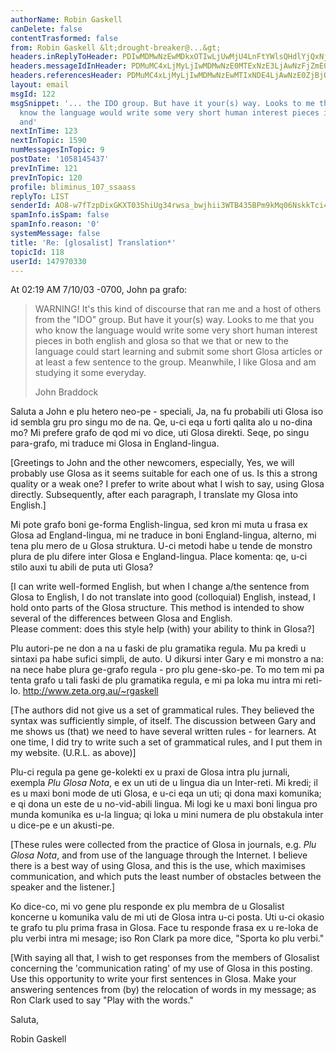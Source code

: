 ```yaml
---
authorName: Robin Gaskell
canDelete: false
contentTrasformed: false
from: Robin Gaskell &lt;drought-breaker@...&gt;
headers.inReplyToHeader: PDIwMDMwNzEwMDkxOTIwLjUwMjU4LnFtYWlsQHdlYjQxNjAyLm1haWwueWFob28uY29tPg==
headers.messageIdInHeader: PDMuMC4xLjMyLjIwMDMwNzE0MTExNzE3LjAwNzFjZmE0QHBhY2lmaWMubmV0LmF1Pg==
headers.referencesHeader: PDMuMC4xLjMyLjIwMDMwNzEwMTIxNDE4LjAwNzE0ZjBjQHBhY2lmaWMubmV0LmF1Pg==
layout: email
msgId: 122
msgSnippet: '... the IDO group. But have it your(s) way. Looks to me that you who
  know the language would write some very short human interest pieces in both english
  and'
nextInTime: 123
nextInTopic: 1590
numMessagesInTopic: 9
postDate: '1058145437'
prevInTime: 121
prevInTopic: 120
profile: bliminus_107_ssaass
replyTo: LIST
senderId: AO8-w7fTzpDixGKXT03ShiUg34rwsa_bwjhii3WTB435BPm9kMq06NskkTci4zuEAJvChM07-b7BQp8uU1b3dWz1obUjEB5K81M9QOTBmsF2kNbGMA
spamInfo.isSpam: false
spamInfo.reason: '0'
systemMessage: false
title: 'Re: [glosalist] Translation*'
topicId: 118
userId: 147970330
---
```


At 02:19 AM 7/10/03 -0700, John pa grafo:
>WARNING! It's this kind of discourse that ran me and a host of others from
the "IDO" group. But have it your(s) way. Looks to me that you who know the
language would write some very short human interest pieces in both english
and glosa so that we that or new to the language could start learning and
submit some short Glosa articles or at least a few sentence to the group.
Meanwhile, I like Glosa and am studying it some everyday.
> 
>John Braddock
>
Saluta a John e plu hetero neo-pe - speciali,
   Ja, na fu probabili uti Glosa iso id sembla gru pro singu mo de na.
   Qe, u-ci eqa u forti qalita alo u no-dina mo?
   Mi prefere grafo de qod mi vo dice, uti Glosa direkti.
   Seqe, po singu para-grafo, mi traduce mi Glosa in England-lingua.

[Greetings to John and the other newcomers, especially,
   Yes, we will probably use Glosa as it seems suitable for each one of us.
   Is this a strong quality or a weak one?
   I prefer to write about what I wish to say, using Glosa directly.
   Subsequently, after each paragraph, I translate my Glosa into English.]

   Mi pote grafo boni ge-forma English-lingua, sed kron mi muta u frasa ex
Glosa ad England-lingua, mi ne traduce in boni England-lingua, alterno, mi
tena plu mero de u Glosa struktura.  U-ci metodi habe u tende de monstro
plura de plu difere inter Glosa e England-lingua.
   Place komenta: qe, u-ci stilo auxi tu abili de puta uti Glosa?

  [I can write well-formed English, but when I change a/the sentence from
Glosa to English, I do not translate into good (colloquial) English,
instead, I hold onto parts of the Glosa structure.  This method is intended
to show several of the differences between Glosa and English.  
   Please comment: does this style help (with) your ability to think in
Glosa?]

   Plu autori-pe ne don a na u faski de plu gramatika regula.  Mu pa kredi
u sintaxi pa habe sufici simpli, de auto.  U dikursi inter Gary e mi
monstro a na: na nece habe plura ge-grafo regula - pro plu gene-sko-pe.
   To mo tem mi pa tenta grafo u tali faski de plu gramatika regula, e mi
pa loka mu intra mi reti-lo.  http://www.zeta.org.au/~rgaskell

  [The authors did not give us a set of grammatical rules.  They believed
the syntax was sufficiently simple, of itself.  The discussion between Gary
and me shows us (that) we need to have several written rules - for learners.
   At one time, I did try to write such a set of grammatical rules, and I
put them in my website.  (U.R.L. as above)]   

   Plu-ci regula pa gene ge-kolekti ex u praxi de Glosa intra plu jurnali,
exempla _Plu Glosa Nota_, e ex un uti de u lingua dia un Inter-reti.
   Mi kredi; il es u maxi boni mode de uti Glosa, e u-ci eqa un uti; qi
dona maxi komunika; e qi dona un este de u no-vid-abili lingua. Mi logi ke
u maxi boni lingua pro munda komunika es u-la lingua; qi loka u mini numera
de plu obstakula inter u dice-pe e un akusti-pe.

  [These rules were collected from the practice of Glosa in journals, e.g.
_Plu Glosa Nota_, and from use of the language through the Internet.
   I believe there is a best way of using Glosa, and this is the use, which
maximises communication, and which puts the least number of obstacles
between the speaker and the listener.]

   Ko dice-co, mi vo gene plu responde ex plu membra de u Glosalist
koncerne u komunika valu de mi uti de Glosa intra u-ci posta.
   Uti u-ci okasio te grafo tu plu prima frasa in Glosa.  Face tu responde
frasa ex u re-loka de plu verbi intra mi mesage; iso Ron Clark pa more
dice, "Sporta ko plu verbi."

  [With saying all that, I wish to get responses from the members of
Glosalist concerning the 'communication rating' of my use of Glosa in this
posting.
   Use this opportunity to write your first sentences in Glosa.  Make your
answering sentences from (by) the relocation of words in my message; as Ron
Clark used to say "Play with the words." 

Saluta,

Robin Gaskell



